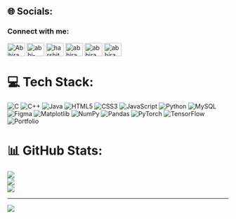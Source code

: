 
## 🌐 Socials:
<h3 align="left">Connect with me:</h3>
<p align="left">
<a href="https://x.com/Abhiram081203" target="blank"><img align="center" src="https://raw.githubusercontent.com/rahuldkjain/github-profile-readme-generator/master/src/images/icons/Social/twitter.svg" alt="Abhiram081203" height="30" width="40" /></a>
<a href="https://www.linkedin.com/in/abhi-ram-sannidhi-3a135124a/" target="blank"><img align="center" src="https://raw.githubusercontent.com/rahuldkjain/github-profile-readme-generator/master/src/images/icons/Social/linked-in-alt.svg" alt="abhi-ram-sannidhi-3a135124a" height="30" width="40" /></a>
<a href="https://fb.com/harshith.tenneri" target="blank"><img align="center" src="https://raw.githubusercontent.com/rahuldkjain/github-profile-readme-generator/master/src/images/icons/Social/facebook.svg" alt="harshith.tenneri" height="30" width="40" /></a>
<a href="https://instagram.com/abhirams_0812" target="blank"><img align="center" src="https://raw.githubusercontent.com/rahuldkjain/github-profile-readme-generator/master/src/images/icons/Social/instagram.svg" alt="abhirams_0812" height="30" width="40" /></a>
<a href="https://www.codechef.com/users/abhirams_0812" target="blank"><img align="center" src="https://cdn.jsdelivr.net/npm/simple-icons@3.1.0/icons/codechef.svg" alt="abhirams_0812" height="30" width="40" /></a>
<a href="https://leetcode.com/u/abhiram_sannidhi/" target="blank"><img align="center" src="https://raw.githubusercontent.com/rahuldkjain/github-profile-readme-generator/master/src/images/icons/Social/leet-code.svg" alt="abhiram_sannidhi" height="30" width="40" /></a>


# 💻 Tech Stack:
![C](https://img.shields.io/badge/c-%2300599C.svg?style=for-the-badge&logo=c&logoColor=white) ![C++](https://img.shields.io/badge/c++-%2300599C.svg?style=for-the-badge&logo=c%2B%2B&logoColor=white) ![Java](https://img.shields.io/badge/java-%23ED8B00.svg?style=for-the-badge&logo=openjdk&logoColor=white) ![HTML5](https://img.shields.io/badge/html5-%23E34F26.svg?style=for-the-badge&logo=html5&logoColor=white) ![CSS3](https://img.shields.io/badge/css3-%231572B6.svg?style=for-the-badge&logo=css3&logoColor=white) ![JavaScript](https://img.shields.io/badge/javascript-%23323330.svg?style=for-the-badge&logo=javascript&logoColor=%23F7DF1E) ![Python](https://img.shields.io/badge/python-3670A0?style=for-the-badge&logo=python&logoColor=ffdd54) ![MySQL](https://img.shields.io/badge/mysql-4479A1.svg?style=for-the-badge&logo=mysql&logoColor=white) ![Figma](https://img.shields.io/badge/figma-%23F24E1E.svg?style=for-the-badge&logo=figma&logoColor=white) ![Matplotlib](https://img.shields.io/badge/Matplotlib-%23ffffff.svg?style=for-the-badge&logo=Matplotlib&logoColor=black) ![NumPy](https://img.shields.io/badge/numpy-%23013243.svg?style=for-the-badge&logo=numpy&logoColor=white) ![Pandas](https://img.shields.io/badge/pandas-%23150458.svg?style=for-the-badge&logo=pandas&logoColor=white) ![PyTorch](https://img.shields.io/badge/PyTorch-%23EE4C2C.svg?style=for-the-badge&logo=PyTorch&logoColor=white) ![TensorFlow](https://img.shields.io/badge/TensorFlow-%23FF6F00.svg?style=for-the-badge&logo=TensorFlow&logoColor=white) ![Portfolio](https://img.shields.io/badge/Portfolio-%23000000.svg?style=for-the-badge&logo=firefox&logoColor=#FF7139)
# 📊 GitHub Stats:
![](https://github-readme-stats.vercel.app/api?username=abhiramsannidhi&theme=dark&hide_border=false&include_all_commits=true&count_private=false)<br/>
![](https://github-readme-streak-stats.herokuapp.com/?user=abhiramsannidhi&theme=dark&hide_border=false)<br/>
![](https://github-readme-stats.vercel.app/api/top-langs/?username=abhiramsannidhi&theme=dark&hide_border=false&include_all_commits=true&count_private=false&layout=compact)

---
[![](https://visitcount.itsvg.in/api?id=abhiramsannidhi&icon=0&color=0)](https://visitcount.itsvg.in)

<!-- Proudly created with GPRM ( https://gprm.itsvg.in ) -->

